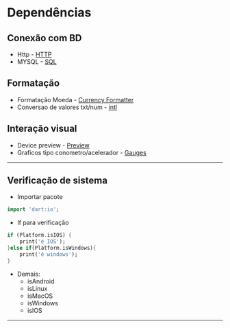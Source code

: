 # Dependências
## Conexão com BD
- Http - [HTTP](./Rest-RestFull/HTTP.md)
- MYSQL - [SQL](./Rest-RestFull/MYSQL.md)
## Formatação
- Formatação Moeda - [Currency Formatter](./Dependencias/Currency_formatter.md)
- Conversao de valores txt/num - [intl](./Dependencias/intl.md)
## Interação visual
- Device preview - [Preview](../Dependencias/Device_preview.md)
- Graficos tipo conometro/acelerador - [Gauges](./Dependencias/Gauges_Visual_Acelerometros.md)
***
## Verificação de sistema
- Importar pacote
```dart
import 'dart:io';
```
- If para verificação
```dart
if (Platform.isIOS) {
    print('é IOS');
}else if(Platform.isWindows){
    print('é windows');
}
```
- Demais:
    - isAndroid
    - isLinux
    - isMacOS
    - isWindows
    - isIOS
***